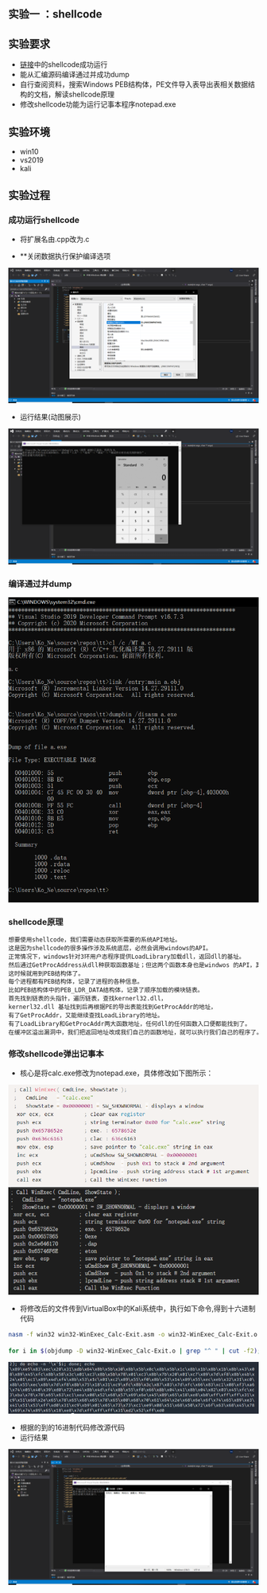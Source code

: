 ## 实验一 ：shellcode

## 实验要求

- [链接](https://www.exploit-db.com/shellcodes/48116)中的shellcode成功运行
- 能从汇编源码编译通过并成功dump
- 自行查阅资料，搜索Windows PEB结构体，PE文件导入表导出表相关数据结构的文档，解读shellcode原理
- 修改shellcode功能为运行记事本程序notepad.exe
## 实验环境
- win10
- vs2019
- kali
## 实验过程

### 成功运行shellcode

- 将扩展名由.cpp改为.c

- **关闭数据执行保护编译选项

![](img/1.PNG)

- 运行结果(动图展示)

![](img/2.png)

### 编译通过并dump

![](img/3.PNG)

### shellcode原理
```bash
想要使用shellcode，我们需要动态获取所需要的系统API地址。
这是因为shellcode的很多操作涉及系统底层，必然会调用windows的API。
正常情况下，windows针对3环用户态程序提供LoadLibrary加载dll，返回dll的基址。
然后通过GetProcAddress从dll种获取函数基址；但这两个函数本身也是windwos 的API，其地址依然需要动态获取。
这时候就用到PEB结构体了。
每个进程都有PEB结构体，记录了进程的各种信息。
比如PEB结构体中的PEB_LDR_DATA结构体，记录了顺序加载的模块链表。
首先找到链表的头指针，遍历链表，查找kernerl32.dll，
kernerl32.dll 基址找到后再根据PE的导出表能找到GetProcAddr的地址，
有了GetProcAddr，又能继续查找LoadLibrary的地址。
有了LoadLibrary和GetProcAddr两大函数地址，任何dll的任何函数入口便都能找到了。
在缓冲区溢出漏洞中，我们把返回地址改成我们自己的函数地址，就可以执行我们自己的程序了。
```

### 修改shellcode弹出记事本

- 核心是将calc.exe修改为notepad.exe，具体修改如下图所示：

![](img/5.PNG)
![](img/4.PNG)
- 将修改后的文件传到VirtualBox中的Kali系统中，执行如下命令,得到十六进制代码
```bash
nasm -f win32 win32-WinExec_Calc-Exit.asm -o win32-WinExec_Calc-Exit.o

for i in $(objdump -D win32-WinExec_Calc-Exit.o | grep "^ " | cut -f2); do echo -n '\x'$i; done; echo
```
![](img/6.PNG)
- 根据的到的16进制代码修改源代码
- 运行结果

![](img/7.png)
